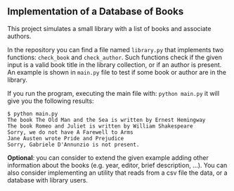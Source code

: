 ## Implementation of a Database of Books


This project simulates a small library with a list of books and associate authors.

In the repository you can find a file named ```library.py``` that implements two functions: ```check_book``` and ```check_author```.
Such functions check if the given input is a valid book title in the library collection, or if an author is present.
An example is shown in ```main.py``` file to test if some book or author are in the library.

If you run the program, executing the main file with: ```python main.py``` it will  give you the following results:

```
$ python main.py
The book The Old Man and the Sea is written by Ernest Hemingway
The book Romeo and Juliet is written by William Shakespeare
Sorry, we do not have A Farewell to Arms
Jane Austen wrote Pride and Prejudice
Sorry, Gabriele D'Annunzio is not present.

```

**Optional**: you can consider to extend the given example adding other information about the books (e.g. year, editor, brief description, ...).
You can also consider implementing an utility that reads from a csv file the data, or a database with library users.